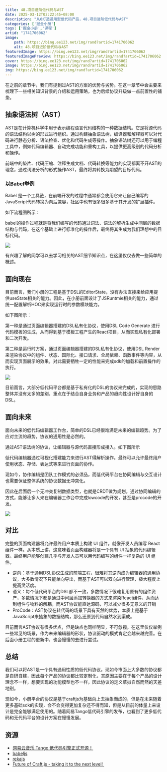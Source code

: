 ```yaml
---
title: 48.项目进阶低代码与AST
date: 2025-03-12T02:22:45+08:00
description: "从0打造通用型低代码产品，48.项目进阶低代码与AST"
categories: ['掘金小册']
tags: ['掘金小册','课程']
artid: "1741706062"
image:
    path: https://bing.ee123.net/img/rand?artid=1741706062
    alt: 48.项目进阶低代码与AST
featuredImage: https://bing.ee123.net/img/rand?artid=1741706062
featuredImagePreview: https://bing.ee123.net/img/rand?artid=1741706062
cover: https://bing.ee123.net/img/rand?artid=1741706062
image: https://bing.ee123.net/img/rand?artid=1741706062
img: https://bing.ee123.net/img/rand?artid=1741706062
---
```


在之前的章节中，我们有提到过AST的方案的优势与劣势。在这一章节中会主要来梳理下一些相关知识背景的介绍和运用策略，也为后续协议升级做一点前置性的铺垫。

## 抽象语法树（AST）

AST是在计算机科学中用于表示编程语言代码结构的一种数据结构。它是将源代码的语法结构以树的形式进行组织。通过构建抽象语法树，编译器和解释器可以对代码进行静态分析、语法检查、优化和代码生成等操作。抽象语法树还可以用于编程工具中，例如代码编辑器、自动完成功能和重构工具，以提供更高级别的代码分析和操作。

前端中的垫片、代码压缩、注释生成文档、代码转换等能力的实现都离不开AST的理念，通过词法分析的形式操作AST，最终将其转换为期望的目标代码。

### 以Babel举例

Babel 是一个工具链，在前端开发的过程中通常都会使用它来让自己编写的JavaScript代码转换为向后兼容，社区中也有很多很多基于其开发的扩展插件。

如下流程图所示：

babel的操作过程就是将我们编写的代码通过词法、语法的解析生成中间层的数据结构与代码，在这个基础上进行标准化的操作后，最终将其生成为我们理想中的目标代码。

![](https://p3-juejin.byteimg.com/tos-cn-i-k3u1fbpfcp/f467a53deb8e48368bab9d4e3634df5d~tplv-k3u1fbpfcp-jj-mark:0:0:0:0:q75.image#?w=1956&h=288&s=40287&e=jpg&b=ffffff)

有兴趣了解的同学可以去学习相关的AST细节知识点，在这里仅仅去做一些简单的概述。

## 面向现在

目前而言，我们小册的工程是基于DSL的EditorState，没有办法直接来给应用提供useState相关的能力。因此，在小册前面设计了JSRuntmie相关的能力，通过统一配置解析HOC来实现运行时的参数模块能力。

如下图所示：

第一种是通过页面编辑器搭建的DSL私有化协议，使用DSL Code Generate 进行代码模板的生成，从而得到基于模板工程产生的React项目，从而实现私有化部署和二次开发。

第二种是运行时方案，通过页面编辑器搭建的DSL私有化协议，使用DSL Render来渲染协议中的组件、状态、国际化、接口请求、全局依赖、函数事件等内容，从而实现页面展示的效果，对此需要牺牲一定的性能来完成sdk的加载和前置操作的执行。

![](https://p3-juejin.byteimg.com/tos-cn-i-k3u1fbpfcp/b065d6fa95e9438eac4eb532c9298617~tplv-k3u1fbpfcp-jj-mark:0:0:0:0:q75.image#?w=1034&h=818&s=53244&e=jpg&b=ffffff)

目前而言，大部分低代码平台都是基于私有化的DSL的协议来完成的，实现的思路整体并没有太多的差别，重点在于结合自身业务和产品的趋向性设计好自身的DSL。

## 面向未来

面向未来的低代码编辑器工作台，简单的DSL已经很难满足未来的编辑趋势。为了应对主流的趋势，协议的通用性是必然的。

通过AST语法树的协议，让编辑器与源代码直接形成接入。如下图所示

低代码编辑器通过可视化搭建能力来进行AST得解析操作。最终可以允许最终用户使用状态、存储、表达式等来进行页面的协作。

现如今，协作编辑是团队工作模式的必须品，而低代码平台在协同编辑与交互设计也需要保证整体系统的协议数据无冲突化。

因此在后面后一个无冲突复制数据类型，也就是CRDT做为规划。通过协同编辑的方式，能够让多人来在编辑器工作台中完成lowcode的开发，甚至是procode的开发。

![](https://p3-juejin.byteimg.com/tos-cn-i-k3u1fbpfcp/d6f2de04b1ae400a94a97ef0b93f4dbf~tplv-k3u1fbpfcp-jj-mark:0:0:0:0:q75.image#?w=1150&h=836&s=40752&e=jpg&b=ffffff)

## 对比

完整的页面构建器将允许最终用户本质上构建 UI 组件，就像开发人员编写 React 组件一样。从本质上讲，这意味着页面构建器将是一个具有 UI 抽象的代码编辑器。最终用户能够创建几乎与开发人员可以用代码编写的组件一样复杂的 UI 组件。

-   逆向：基于通用DSL协议生成的前端工程，很难将其逆向成为编辑器的通用协议，大多数情况下只能单向导出，而基于AST可以双向进行管理，极大程度上提高灵活度。
-   语义：每个低代码平台的DSL都不一致，多数情况下很难复用原有的组件资产，多数情况下都是通过中间层添加转换器的方式来渲染React组件，从而达到组件与物料的解耦，而AST协议能直达源码，可以减少很多无意义的开销
-   ProCode：AST协议在转代码的场景下具有天然的优势，本质上是基于JavaScript来抽象的数据结构，那么还原到代码自然水到渠成。

目前而言AST协议有很多优点，但是缺点也同样明显，不可忽视。在这里仅仅举例一些常见的场景，作为未来编辑器的形状，协议驱动的模式肯定会越来越完善。在后面小册工程的更新中，也会慢慢的去进行尝试。

## 总结

我们可以将AST是一个具有通用性质的低代码协议，现如今市面上大多数的协议都是自研自建，因此每个产品的协议都比较定制化，其原因主要在于每个产品的设计理念不一样，想要实现的功能模型也不一样，因此协议的定义草拟自然而然的天差地别。

现如今，小册平台的协议是基于craftjs为基础向上去抽象而成的，但是在未来随着更多基础sdk的实现，会不会变得更加复杂还不得而知，但是从目前的体量上来设计是完全能够满足使用的。随着网易Tango低代码引擎的发布，也看到了更多低代码和无代码平台的设计方案在慢慢发展。

## 资源

-   [网易云音乐 Tango 低代码引擎正式开源！](https://juejin.cn/post/7273051203562749971?searchId=202402041718469483D25CE0EDCA0DA969#heading-3)
-   [babeljs](https://babeljs.io/docs/usage)
-   [rekajs](https://reka.js.org/docs/introduction)
-   [Future of Craft.js - taking it to the next level! ](https://github.com/prevwong/craft.js/issues/507)